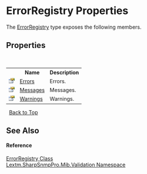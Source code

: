 # ErrorRegistry Properties
 

The <a href="T_Lextm_SharpSnmpPro_Mib_Validation_ErrorRegistry">ErrorRegistry</a> type exposes the following members.


## Properties
&nbsp;<table><tr><th></th><th>Name</th><th>Description</th></tr><tr><td>![Public property](media/pubproperty.gif "Public property")</td><td><a href="P_Lextm_SharpSnmpPro_Mib_Validation_ErrorRegistry_Errors">Errors</a></td><td>
Errors.</td></tr><tr><td>![Public property](media/pubproperty.gif "Public property")</td><td><a href="P_Lextm_SharpSnmpPro_Mib_Validation_ErrorRegistry_Messages">Messages</a></td><td>
Messages.</td></tr><tr><td>![Public property](media/pubproperty.gif "Public property")</td><td><a href="P_Lextm_SharpSnmpPro_Mib_Validation_ErrorRegistry_Warnings">Warnings</a></td><td>
Warnings.</td></tr></table>&nbsp;
<a href="#errorregistry-properties">Back to Top</a>

## See Also


#### Reference
<a href="T_Lextm_SharpSnmpPro_Mib_Validation_ErrorRegistry">ErrorRegistry Class</a><br /><a href="N_Lextm_SharpSnmpPro_Mib_Validation">Lextm.SharpSnmpPro.Mib.Validation Namespace</a><br />